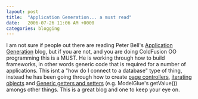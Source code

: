 ```yaml
---
layout: post
title:  "Application Generation... a must read"
date:   2006-07-26 11:06 AM +0000
categories: blogging
---
```

I am not sure if people out there are reading Peter Bell's <a href="http://www.pbell.com/">Application Generation</a> blog, but if you are not, and you are doing ColdFusion OO programming this is a MUST. He is working through how to build  frameworks, in other words generic code that is required for a number of applications. This isnt a "how do I connect to a database" type of thing, instead he has been going through how to create <a href="http://www.pbell.com/index.cfm/2006/7/21/Pseudo-Page-Controllers">page controllers</a>, <a href="http://www.pbell.com/index.cfm/2006/7/12/An-Iterating-Business-Object">iterating objects</a> and <a href="http://www.pbell.com/index.cfm/2006/7/12/Generic-Getters-and-Setters">Generic getters and setters</a> (e.g. ModelGlue's getValue()) amongs other things. This is a great blog and one to keep your eye on.